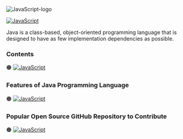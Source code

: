![JavaScript-logo]()

[![JavaScript](https://img.shields.io/badge/Java%20Programming-Language-9ead10?style=for-the-badge)]()


Java is a class-based, object-oriented programming language that is designed to have as few implementation dependencies as possible.

### Contents

🟠 [![JavaScript](https://img.shields.io/badge/Introduction%20of-Java%20Programming%20Language-9ead10?style=flat)]()


### Features of Java Programming Language

🟠 [![JavaScript](https://img.shields.io/badge/Develop-Mobile%20Applications-9ead10?style=flat)]()

### Popular Open Source GitHub Repository to Contribute

🟠 [![JavaScript](https://img.shields.io/badge/Jenkins-Automation%20Server-9ead10?style=flat)]()
